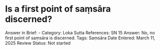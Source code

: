 # Is a first point of saṃsāra discerned?

Answer in Brief: -
 Category: Loka
Sutta References: SN 15
Answer: No, no first point of saṃsāra is discerned.
Tags: Saṃsāra
Date Entered: March 11, 2025
Review Status: Not started